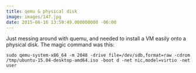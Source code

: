 ```yaml
---
title: qemu & physical disk
image: images/147.jpg
date: 2015-06-16 13:59:49.000000000 -06:00
---
```

Just messing around with quemu, and needed to install a VM easily onto a physical disk. The magic command was this:

`sudo qemu-system-x86_64 -m 2048 -drive file=/dev/sdb,format=raw -cdrom /tmp/ubuntu-15.04-desktop-amd64.iso -boot d -net nic,model=virtio -net user`
